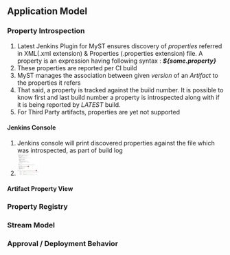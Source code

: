 ## Application Model

### Property Introspection

1. Latest Jenkins Plugin for MyST ensures discovery of *properties* referred in XML(.xml extension) & Properties (.properties extension) file. A property is an expression having following syntax : ***${some.property}***
2. These properties are reported per CI build
3. MyST manages the association between given *version* of an *Artifact* to the properties it refers
4. That said, a property is tracked against the build number. It is possible to know first and last build number a property is introspected along with if it is being reported by *LATEST* build. 
5. For Third Party artifacts, properties are yet not supported

#### Jenkins Console

1. Jenkins console will print discovered properties against the file which was introspected, as part of build log
2. <img src="https://github.com/soumyakbhattacharyya/application-model-featureset/blob/master/jenkins-console.jpg" alt="Jenkins Console" style="height: 50px; width: 50px;"/>

#### Artifact Property View

### Property Registry

### Stream Model

### Approval / Deployment Behavior
